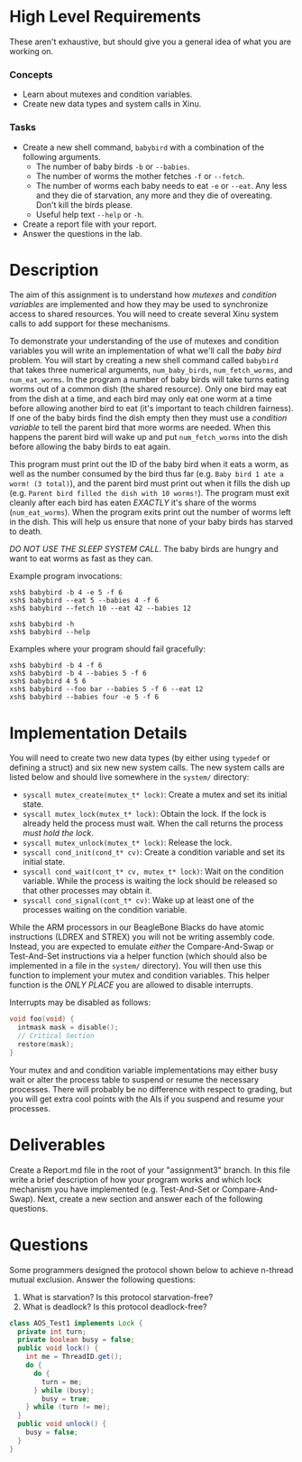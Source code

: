 # High Level Requirements
These aren't exhaustive, but should give you a general idea of what you are working on.

### Concepts
* Learn about mutexes and condition variables.
* Create new data types and system calls in Xinu.

### Tasks
* Create a new shell command, `babybird` with a combination of the following arguments.
  * The number of baby birds `-b` or `--babies`.
  * The number of worms the mother fetches `-f` or `--fetch`.
  * The number of worms each baby needs to eat `-e` or `--eat`.  Any less and they die of starvation, any more and they die of overeating.  Don't kill the birds please.
  * Useful help text `--help` or `-h`.
* Create a report file with your report.
* Answer the questions in the lab.

# Description
The aim of this assignment is to understand how _mutexes_ and _condition variables_ are implemented and how they may be used to synchronize access to shared resources.  You will need to create several Xinu system calls to add support for these mechanisms.

To demonstrate your understanding of the use of mutexes and condition variables you will write an implementation of what we'll call the _baby bird_ problem.  You will start by creating a new shell command called `babybird` that takes three numerical arguments, `num_baby_birds`, `num_fetch_worms`, and `num_eat_worms`.  In the program a number of baby birds will take turns eating worms out of a common dish (the shared resource).  Only one bird may eat from the dish at a time, and each bird may only eat one worm at a time before allowing another bird to eat (it's important to teach children fairness).  If one of the baby birds find the dish empty then they must use a _condition variable_ to tell the parent bird that more worms are needed.  When this happens the parent bird will wake up and put `num_fetch_worms` into the dish before allowing the baby birds to eat again.

This program must print out the ID of the baby bird when it eats a worm, as well as the number consumed by the bird thus far (e.g. `Baby bird 1 ate a worm! (3 total)`), and the parent bird must print out when it fills the dish up (e.g. `Parent bird filled the dish with 10 worms!`).  The program must exit cleanly after each bird has eaten *EXACTLY* it's share of the worms (`num_eat_worms`).  When the program exits print out the number of worms left in the dish.  This will help us ensure that none of your baby birds has starved to death.

*DO NOT USE THE SLEEP SYSTEM CALL*.  The baby birds are hungry and want to eat worms as fast as they can.

Example program invocations:

```
xsh$ babybird -b 4 -e 5 -f 6
xsh$ babybird --eat 5 --babies 4 -f 6
xsh$ babybird --fetch 10 --eat 42 --babies 12

xsh$ babybird -h
xsh$ babybird --help
```

Examples where your program should fail gracefully:

```
xsh$ babybird -b 4 -f 6
xsh$ babybird -b 4 --babies 5 -f 6
xsh$ babybird 4 5 6
xsh$ babybird --foo bar --babies 5 -f 6 --eat 12
xsh$ babybird --babies four -e 5 -f 6
```

# Implementation Details

You will need to create two new data types (by either using `typedef` or defining a struct) and six new new system calls.  The new system calls are listed below and should live somewhere in the `system/` directory:

* `syscall mutex_create(mutex_t* lock)`: Create a mutex and set its initial state.
* `syscall mutex_lock(mutex_t* lock)`: Obtain the lock.  If the lock is already held the process must wait.  When the call returns the process *must hold the lock*.
* `syscall mutex_unlock(mutex_t* lock)`: Release the lock.
* `syscall cond_init(cond_t* cv)`: Create a condition variable and set its initial state.
* `syscall cond_wait(cont_t* cv, mutex_t* lock)`: Wait on the condition variable.  While the process is waiting the lock should be released so that other processes may obtain it.
* `syscall cond_signal(cont_t* cv)`: Wake up at least one of the processes waiting on the condition variable.

While the ARM processors in our BeagleBone Blacks do have atomic instructions (LDREX and STREX) you will not be writing assembly code.  Instead, you are expected to emulate *either* the Compare-And-Swap or Test-And-Set instructions via a helper function (which should also be implemented in a file in the `system/` directory).  You will then use this function to implement your mutex and condition variables.  This helper function is the *ONLY PLACE* you are allowed to disable interrupts.

Interrupts may be disabled as follows:

```C
void foo(void) {
  intmask mask = disable();
  // Critical Section
  restore(mask);
}
```

Your mutex and and condition variable implementations may either busy wait or alter the process table to suspend or resume the necessary processes.  There will probably be no difference with respect to grading, but you will get extra cool points with the AIs if you suspend and resume your processes.

# Deliverables
Create a Report.md file in the root of your "assignment3" branch. In this file write a brief description of how your program works and which lock mechanism you have implemented (e.g. Test-And-Set or Compare-And-Swap). Next, create a new section and answer each of the following questions.

# Questions
Some programmers designed the protocol shown below to achieve n-thread mutual exclusion. Answer the following questions:

1. What is starvation? Is this protocol starvation-free?
2. What is deadlock? Is this protocol deadlock-free?

```Java
class AOS_Test1 implements Lock {
  private int turn;
  private boolean busy = false;
  public void lock() {
    int me = ThreadID.get();
    do {
      do {
        turn = me;
      } while (busy);
        busy = true;
    } while (turn != me);
  }
  public void unlock() {
    busy = false;
  }
}
```
